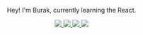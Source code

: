 
<p align="center">Hey! I'm Burak, currently learning the React.</p>

<p align="center">

  <a href="mailto:burakcaglar@yandex.com/">
  <img src="https://img.shields.io/badge/-Gmail-c14438??style=flat&logo=Gmail&logoColor=white">
  </a>
  
  <a href="https://www.linkedin.com/in/caaglarburak/">
  <img src="https://img.shields.io/badge/LinkedIn-blue?style=flat&logo=linkedin&labelColor=blue">
  </a>
  
  <a href="https://twitter.com/caaglarburak">
  <img src="https://img.shields.io/badge/-Twitter-1da1f2?style=flat-&labelColor=1da1f2&logo=twitter&logoColor=white">
  </a>
  
  <a href="https://medium.com/@caglarburak">
  <img src="https://img.shields.io/badge/-Medium-000??style=flat&logo=Medium&logoColor=white">
  </a>
 
